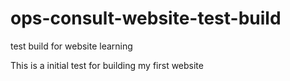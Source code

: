 # ops-consult-website-test-build
test build for website learning

This is a initial test for building my first website
